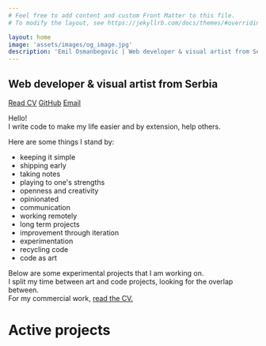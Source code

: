 ```yaml
---
# Feel free to add content and custom Front Matter to this file.
# To modify the layout, see https://jekyllrb.com/docs/themes/#overriding-theme-defaults

layout: home
image: 'assets/images/og_image.jpg'
description: 'Emil Osmanbegovic | Web developer & visual artist from Serbia'
---
```


## Web developer & visual artist from Serbia

[Read CV](/cv)
[GitHub](https://www.github.com/emilosman)
[Email](mailto:emilosmanbegovic@gmail.com)

Hello!  
I write code to make my life easier and by extension, help others.

Here are some things I stand by:
- keeping it simple
- shipping early
- taking notes
- playing to one's strengths
- openness and creativity
- opinionated
- communication
- working remotely
- long term projects
- improvement through iteration
- experimentation
- recycling code
- code as art

Below are some experimental projects that I am working on.  
I split my time between art and code projects, looking for the overlap between.  
For my commercial work, [read the CV.](/cv)

# Active projects
